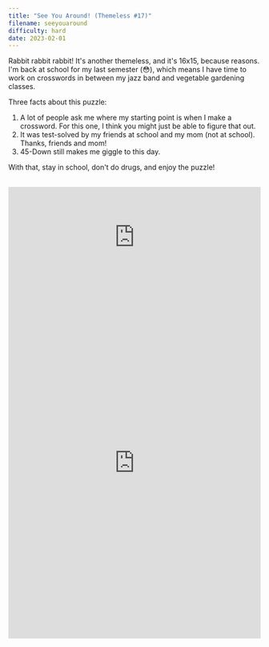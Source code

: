 ```yaml
---
title: "See You Around! (Themeless #17)"
filename: seeyouaround
difficulty: hard
date: 2023-02-01
---
```


Rabbit rabbit rabbit! It's another themeless, and it's 16x15, because reasons. I'm back at school for my last semester (😳), which means I have time to work on crosswords in between my jazz band and vegetable gardening classes.

Three facts about this puzzle:

1. A lot of people ask me where my starting point is when I make a crossword. For this one, I think you might just be able to figure that out.
2. It was test-solved by my friends at school and my mom (not at school). Thanks, friends and mom!
3. 45-Down still makes me giggle to this day.

With that, stay in school, don't do drugs, and enjoy the puzzle!<br/><br/>

<iframe width="100%" height="200px" src="https://www.youtube.com/embed/oKbzCXneN1c" title="13. Time To Get Ill - Beastie Boys - Licensed To Ill" frameborder="0" allow="accelerometer; autoplay; clipboard-write; encrypted-media; gyroscope; picture-in-picture; web-share" allowfullscreen></iframe><br/>

<iframe height="700px" width="100%" allowfullscreen="true" style="border:none; width: 100% !important; position: static;display: block !important; margin: 0 !important;" name="80a395d458cc73db445abfa4d939b092b4a474d001c5431bf80bbf61485a14ea" src="https://amuselabs.com/pmm/crossword?id=f9d94b7b&set=80a395d458cc73db445abfa4d939b092b4a474d001c5431bf80bbf61485a14ea&embed=1"> </iframe>